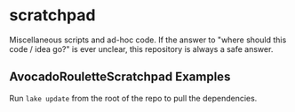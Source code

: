 # scratchpad
Miscellaneous scripts and ad-hoc code. If the answer to "where should this code / idea
go?" is ever unclear, this repository is always a safe answer.

## AvocadoRouletteScratchpad Examples

Run `lake update` from the root of the repo to pull the dependencies.

